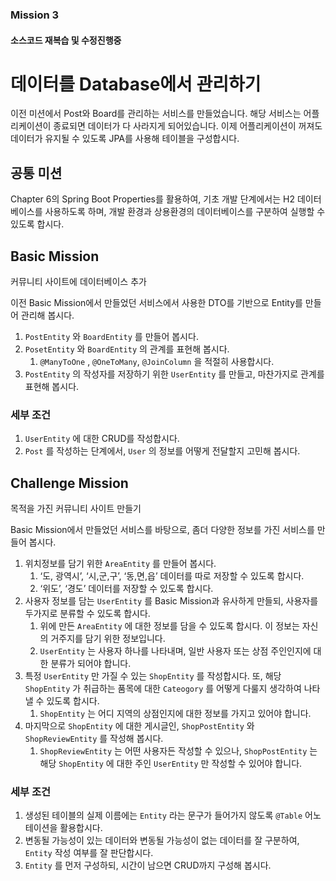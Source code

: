 ### Mission 3

#### 소스코드 재복습 및 수정진행중 


# 데이터를 Database에서 관리하기

이전 미션에서 Post와 Board를 관리하는 서비스를 만들었습니다. 
해당 서비스는 어플리케이션이 종료되면 데이터가 다 사라지게 되어있습니다. 
이제 어플리케이션이 꺼져도 데이터가 유지될 수 있도록 JPA를 사용해 테이블을 구성합시다.

## 공통 미션
Chapter 6의 Spring Boot Properties를 활용하여, 기초 개발 단계에서는 H2 데이터베이스를 사용하도록 하며, 
개발 환경과 상용환경의 데이터베이스를 구분하여 실행할 수 있도록 합시다.

## Basic Mission

커뮤니티 사이트에 데이터베이스 추가

이전 Basic Mission에서 만들었던 서비스에서 사용한 DTO를 기반으로 Entity를 만들어 관리해 봅시다.

1. `PostEntity` 와 `BoardEntity` 를 만들어 봅시다.
2. `PosetEntity` 와 `BoardEntity` 의 관계를 표현해 봅시다.
    1. `@ManyToOne` , `@OneToMany`, `@JoinColumn` 을 적절히 사용합시다.
3. `PostEntity` 의 작성자를 저장하기 위한 `UserEntity` 를 만들고, 마찬가지로 관계를 표현해 봅시다.

### 세부 조건

1. `UserEntity` 에 대한 CRUD를 작성합시다.
2. `Post` 를 작성하는 단계에서, `User` 의 정보를 어떻게 전달할지 고민해 봅시다.


## Challenge Mission

목적을 가진 커뮤니티 사이트 만들기

Basic Mission에서 만들었던 서비스를 바탕으로, 좀더 다양한 정보를 가진 서비스를 만들어 봅시다.

1. 위치정보를 담기 위한 `AreaEntity` 를 만들어 봅시다.
    1. ‘도, 광역시’, ‘시,군,구’, ‘동,면,읍’ 데이터를 따로 저장할 수 있도록 합시다.
    2. ‘위도’, ‘경도’ 데이터를 저장할 수 있도록 합시다.
2. 사용자 정보를 담는 `UserEntity` 를 Basic Mission과 유사하게 만들되, 사용자를 두가지로 분류할 수 있도록 합시다.
    1. 위에 만든 `AreaEntity` 에 대한 정보를 담을 수 있도록 합시다. 이 정보는 자신의 거주지를 담기 위한 정보입니다.
    2. `UserEntity` 는 사용자 하나를 나타내며, 일반 사용자 또는 상점 주인인지에 대한 분류가 되어야 합니다.
3. 특정 `UserEntity` 만 가질 수 있는 `ShopEntity` 를 작성합시다. 또, 해당 `ShopEntity` 가 취급하는 품목에 대한 `Cateogory` 를 어떻게 다룰지 생각하여 나타낼 수 있도록 합시다.
    1. `ShopEntity` 는 어디 지역의 상점인지에 대한 정보를 가지고 있어야 합니다.
4. 마지막으로 `ShopEntity` 에 대한 게시글인, `ShopPostEntity` 와 `ShopReviewEntity` 를 작성해 봅시다.
    1. `ShopReviewEntity` 는 어떤 사용자든 작성할 수 있으나, `ShopPostEntity` 는 해당 `ShopEntity` 에 대한 주인 `UserEntity` 만 작성할 수 있어야 합니다.


### 세부 조건

1. 생성된 테이블의 실제 이름에는 `Entity` 라는 문구가 들어가지 않도록 `@Table` 어노테이션을 활용합시다.
2. 변동될 가능성이 있는 데이터와 변동될 가능성이 없는 데이터를 잘 구분하여, `Entity` 작성 여부를 잘 판단합시다.
3. `Entity` 를 먼저 구성하되, 시간이 남으면 CRUD까지 구성해 봅시다.
